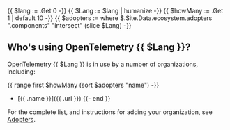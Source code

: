 <!-- prettier-ignore -->
{{ $lang := .Get 0 -}}
{{ $Lang := $lang | humanize -}}
{{ $howMany := .Get 1 | default 10 -}}
{{ $adopters := where $.Site.Data.ecosystem.adopters ".components" "intersect" (slice $Lang) -}}

## Who's using OpenTelemetry {{ $Lang }}?

OpenTelemetry {{ $Lang }} is in use by a number of organizations, including:

{{ range first $howMany (sort $adopters "name") -}}

<!-- prettier-ignore -->
- [{{ .name }}]({{ .url }})
{{- end }}

For the complete list, and instructions for adding your organization, see
[Adopters](/ecosystem/adopters/).